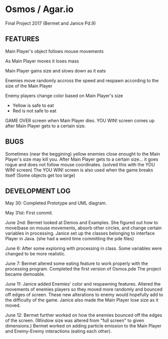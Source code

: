 # Osmos / Agar.io
Final Project 2017 (Bermet and Janice Pd.9)

FEATURES
-------------------------------------------------------------------------------
Main Player's object follows mouse movements

As Main Player moves it loses mass

Main Player gains size and slows down as it eats

Enemies move randomly accross the speed and respawn according to the size of the Main Player

Enemy players change color based on Main Player's size
   - Yellow is safe to eat
   - Red is not safe to eat

GAME OVER screen when Main Player dies.
YOU WIN! screen comes up after Main Player gets to a certain size.

BUGS
-------------------------------------------------------------------------------
Sometimes (near the beggining) yellow enemies close enought to the Main Player's size may kill you.
After Main Player gets to a certain size... it goes rogue and does not follow mouse coordinates. (solved this with the YOU WIN! screen)
The YOU WIN! screen is also used when the game breaks itself (Some objects get too large)

DEVELOPMENT LOG
-------------------------------------------------------------------------------
May 30:
Completed Prototype and UML diagram.

May 31st:
First commit.

June 2nd:
Bermet looked at Demos and Examples. She figured out how to move(base on mouse movements, absorb other circles, and change certain variables in processing.
Janice set up the classes belonging to interface Player in Java. (she had a weird time committing the pde files)

June 6:
After some exploring with processing in class. Some variables were changed to be more realistic.

June 7:
Bermet altered some eating feature to work properly with the processing program. Completed the first version of Osmos.pde
The project became demoable.

June 11:
Janice added Enemies' color and respawning features. Altered the movements of enemies players so they moved more randomly and bounced off edges of screen. These new alterations to enemy would hopefully add to the difficulty of the game.
Janice also made the Main Player lose size as it moved.

June 12:
Bermet further worked on how the enemies bounced off the edges of the screen. (Window size was altered from "full screen" to given dimensions.)
Bermet worked on adding particle emission to the Main Player and Enemy-Enemy interactions (eating each other).